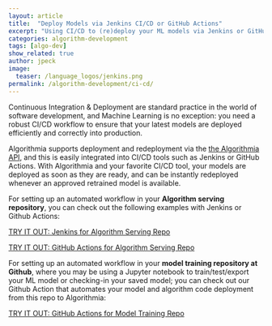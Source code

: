 ```yaml
---
layout: article
title:  "Deploy Models via Jenkins CI/CD or GitHub Actions"
excerpt: "Using CI/CD to (re)deploy your ML models via Jenkins or GitHub Actions"
categories: algorithm-development
tags: [algo-dev]
show_related: true
author: jpeck
image:
  teaser: /language_logos/jenkins.png
permalink: /algorithm-development/ci-cd/
---
```


Continuous Integration & Deployment are standard practice in the world of software development, and Machine Learning is no exception: you need a robust CI/CD workflow to ensure that your latest models are deployed efficiently and correctly into production.

Algorithmia supports deployment and redeployment via the [the Algorithmia API]({{site.baseurl}}/algorithm-development/algorithm-management), and this is easily integrated into CI/CD tools such as Jenkins or GitHub Actions. With Algorithmia and your favorite CI/CD tool, your models are deployed as soon as they are ready, and can be instantly redeployed whenever an approved retrained model is available.

For setting up an automated workflow in your **Algorithm serving repository**, you can check out the following examples with Jenkins or Github Actions:

<a href="https://github.com/algorithmiaio/githubactions-modeldeployment-deprecated/tree/master/jenkins_deploy_algorithmia" class="btn btn-default btn-primary"><i class="fa fa-github" aria-hidden="true"></i> TRY IT OUT: Jenkins for Algorithm Serving Repo</a>

<a href="https://github.com/algorithmiaio/githubactions-modeldeployment-deprecated/tree/master/githubactions_deploy_algorithmia" class="btn btn-default btn-primary"><i class="fa fa-github" aria-hidden="true"></i> TRY IT OUT: GitHub Actions for Algorithm Serving Repo</a>


For setting up an automated workflow in your **model training repository at Github**, where you may be using a Jupyter notebook to train/test/export your ML model or checking-in your saved model; you can check out our Github Action that automates your model and algorithm code deployment from this repo to Algorithmia:

<a href="https://github.com/algorithmiaio/algorithmia-modeldeployment-action" class="btn btn-default btn-primary"><i class="fa fa-github" aria-hidden="true"></i> TRY IT OUT: GitHub Actions for Model Training Repo</a>

